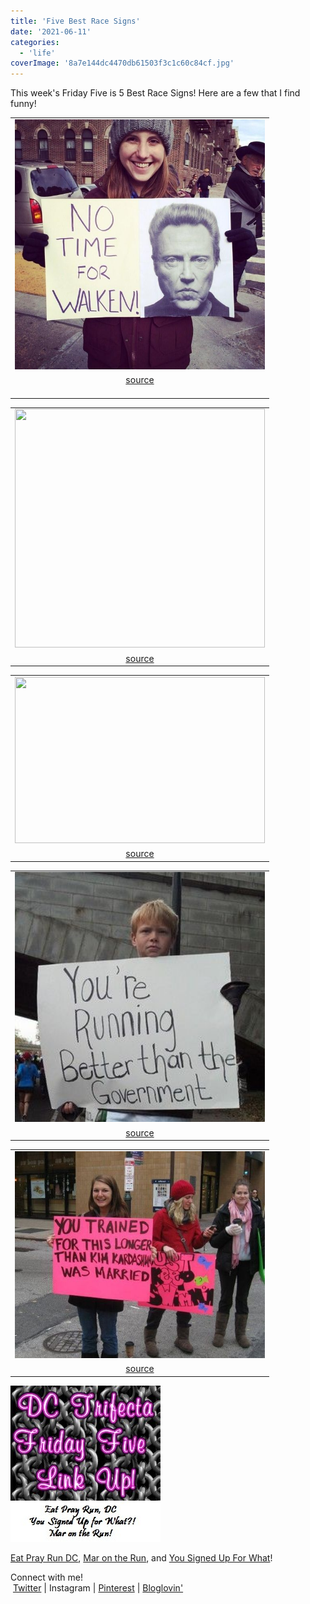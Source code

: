 ```yaml
---
title: 'Five Best Race Signs'
date: '2021-06-11'
categories:
  - 'life'
coverImage: '8a7e144dc4470db61503f3c1c60c84cf.jpg'
---
```


This week's Friday Five is 5 Best Race Signs! Here are a few that I find funny!

<table align="center" cellpadding="0" cellspacing="0" style="margin-left: auto; margin-right: auto; text-align: center;"><tbody><tr><td style="text-align: center;"><a href="https://blog.kaleighscruggs.com/wp-content/uploads/2015/11/8a7e144dc4470db61503f3c1c60c84cf.jpg" style="margin-left: auto; margin-right: auto;"><img border="0" height="400" src="images/8a7e144dc4470db61503f3c1c60c84cf.jpg" width="400"></a></td></tr><tr><td style="text-align: center;"><a href="https://www.pinterest.com/pin/137500594846701325/" target="_blank" rel="noopener noreferrer">source</a><br><br></td></tr></tbody></table>

<table align="center" cellpadding="0" cellspacing="0" style="margin-left: auto; margin-right: auto; text-align: center;"><tbody><tr><td style="text-align: center;"><a href="http://www.active.com/Assets/Triathlon/360x240/Pain+Is+Temporary.jpg" style="margin-left: auto; margin-right: auto;"><img border="0" src="images/Pain+Is+Temporary.jpg" height="382" width="400"></a></td></tr><tr><td style="text-align: center;"><a href="http://www.active.com/triathlon/articles/20-great-triathlon-spectator-signs?" target="_blank" rel="noopener noreferrer">source</a></td></tr></tbody></table>

<table align="center" cellpadding="0" cellspacing="0" style="margin-left: auto; margin-right: auto; text-align: center;"><tbody><tr><td style="text-align: center;"><a href="http://www.active.com/Assets/Triathlon/360x240/Peed+During+Swim.jpg" style="margin-left: auto; margin-right: auto;"><img border="0" src="images/Peed+During+Swim.jpg" height="266" width="400"></a></td></tr><tr><td style="text-align: center;"><a href="http://www.active.com/triathlon/articles/20-great-triathlon-spectator-signs?" target="_blank" rel="noopener noreferrer">source</a></td></tr></tbody></table>

<table align="center" cellpadding="0" cellspacing="0" style="margin-left: auto; margin-right: auto; text-align: center;"><tbody><tr><td style="text-align: center;"><a href="https://blog.kaleighscruggs.com/wp-content/uploads/2015/11/823174596fedb87a0e4f57f02f49feef.jpg" style="margin-left: auto; margin-right: auto;"><img border="0" height="400" src="images/823174596fedb87a0e4f57f02f49feef.jpg" width="400"></a></td></tr><tr><td style="text-align: center;"><a href="https://www.pinterest.com/pin/137500594846687023/" target="_blank" rel="noopener noreferrer">source</a></td></tr></tbody></table>

<table align="center" cellpadding="0" cellspacing="0" style="margin-left: auto; margin-right: auto; text-align: center;"><tbody><tr><td style="text-align: center;"><a href="https://blog.kaleighscruggs.com/wp-content/uploads/2015/11/8d65b2d4c8c8ef5484d760e927ff7b4c.jpg" style="margin-left: auto; margin-right: auto;"><img border="0" height="331" src="images/8d65b2d4c8c8ef5484d760e927ff7b4c.jpg" width="400"></a></td></tr><tr><td style="text-align: center;"><a href="https://www.pinterest.com/pin/273875221061489432/" target="_blank" rel="noopener noreferrer">source</a></td></tr></tbody></table>

![image](images/tumblr_inline_nvlds65xNr1qzz1i4_540.jpg)

[Eat Pray Run DC](http://eatprayrundc.com/), [Mar on the Run](http://marontherun.com/), and [You Signed Up For What](http://www.yousignedupforwhat.com/)!

Connect with me!  
 [Twitter](http://twitter.com/kaleighcodes) | Instagram | [Pinterest](https://www.pinterest.com/kleach/) | [Bloglovin'](https://www.bloglovin.com/blogs/fittea-14492845)
